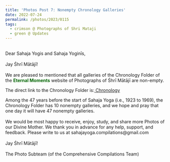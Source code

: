 ```yaml
---
title: 'Photos Post 7: Nonempty Chronology Galleries'
date: 2022-07-24
permalink: /photos/2023/0115
tags:
  - crimson @ Photographs of Shri Mataji
  - green @ Updates
---
```


<p>
<br>
Dear Sahaja Yogis and Sahaja Yoginīs,<br>
<br>
Jay Śhrī Mātājī!<br>
<br>
We are pleased to mentioned that all galleries of the Chronology Folder of the <font color="DarkGreen"><b>Eternal Moments</b></font> website of Photographs of Śhrī Mātājī are non-empty.<br>
</p> 

<p>The direct link to the Chronology Folder is:<a href="https://eternalmoments.smugmug.com/Chronology"> Chronology</a></p>

<p>
Among the 47 years before the start of Sahaja Yoga (i.e., 1923 to 1969), the Chronology Folder has 10 nonempty galleries, and we hope and pray that one day it will have 47 nonempty galleries.<br>

<br>
We would be most happy to receive, enjoy, study, and share more Photos of our Divine Mother. We thank you in advance for any help, support, and feedback. Please write to us at sahajayoga.compilations@gmail.com<br>

<br>
Jay Śhrī Mātājī!<br>
<br>
The Photo Subteam (of the Comprehensive Compilations Team)
</p>